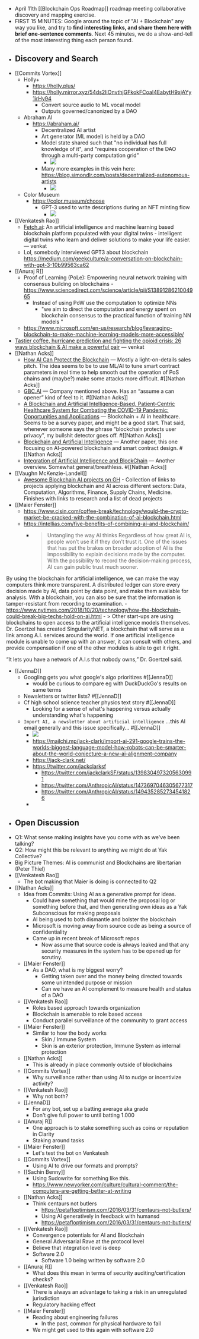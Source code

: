 - April 11th [[Blockchain Ops Roadmap]] roadmap meeting collaborative discovery and mapping exercise.
- FIRST 15 MINUTES: Google around the topic of "AI + Blockchain" any way you like, and try to **find interesting links, and share them here with brief one-sentence comments**. Next 45 minutes, we do a show-and-tell of the most interesting thing each person found. 
- ## Discovery and Search
- [[Commits Vortex]]
    - Holly+
        - https://holly.plus/
        - https://holly.mirror.xyz/54ds2IiOnvthjGFkokFCoaI4EabytH9xjAYy1irHy94
            - Convert source audio to ML vocal model 
            - Outputs governed/canonized by a DAO
    - Abraham AI
        - https://abraham.ai/
            - Decentralized AI artist
            - Art generator (ML model) is held by a DAO
            - Model state shared such that "no individual has full knowledge of it", and "requires cooperation of the DAO through a multi-party computation grid"
                - ![](https://firebasestorage.googleapis.com/v0/b/firescript-577a2.appspot.com/o/imgs%2Fapp%2FArtOfGig%2Fe38lYSRPKd.png?alt=media&token=df150a99-f5b3-457e-82af-3e288aa315ef)
            - Many more examples in this vein here: https://blog.simondlr.com/posts/decentralized-autonomous-artists 
                - ![](https://firebasestorage.googleapis.com/v0/b/firescript-577a2.appspot.com/o/imgs%2Fapp%2FArtOfGig%2FtTKlUVICwr.png?alt=media&token=c39424a6-5711-4e44-af97-4ff60889a568)
    - Color Museum
        - https://color.museum/choose
            - GPT-3 used to write descriptions during an NFT minting flow
                - ![](https://firebasestorage.googleapis.com/v0/b/firescript-577a2.appspot.com/o/imgs%2Fapp%2FArtOfGig%2FTfQrkdVm6C.gif?alt=media&token=9f45cc97-f663-4ec9-8384-a4231819f66f)
- [[Venkatesh Rao]]
    - [Fetch.ai](https://fetch.ai/): An artificial intelligence and machine learning based blockchain platform populated with your digital twins - intelligent digital twins who learn and deliver solutions to make your life easier. — venkat
    - Lol, somebody interviewed GPT3 about blockchain https://medium.com/geekculture/a-conversation-on-blockchain-with-gpt-3-10b99563ca62
- [[Anuraj R]]
    - Proof of Learning (PoLe): Empowering neural network training with consensus building on blockchains - https://www.sciencedirect.com/science/article/pii/S1389128621004965
        - Instead of using PoW use the computation to optimize NNs
            - "we aim to direct the computation and energy spent on blockchain consensus to the practical function of training NN models "
    - https://www.microsoft.com/en-us/research/blog/leveraging-blockchain-to-make-machine-learning-models-more-accessible/
- [Tastier coffee, hurricane prediction and fighting the opioid crisis: 26 ways blockchain & AI make a powerful pair](https://builtin.com/artificial-intelligence/blockchain-ai-examples) — venkat
- [[Nathan Acks]]
    - [How AI Can Protect the Blockchain](https://hackernoon.com/how-ai-can-protect-the-blockchain) — Mostly a light-on-details sales pitch. The idea seems to be to use ML/AI to tune smart contract parameters in real time to help smooth out the operation of PoS chains and (maybe?) make some attacks more difficult. #[[Nathan Acks]]
    - [GBC.AI](https://gbc.ai/) — Company mentioned above. Has an “assume a can opener” kind of feel to it. #[[Nathan Acks]]
    - [A Blockchain and Artificial Intelligence-Based, Patient-Centric Healthcare System for Combating the COVID-19 Pandemic: Opportunities and Applications](https://www.ncbi.nlm.nih.gov/pmc/articles/PMC8391524/) — Blockchain + AI in healthcare. Seems to be a survey paper, and might be a good start. That said, whenever someone says the phrase “blockchain protects user privacy”, my bullshit detector goes off. #[[Nathan Acks]]
    - [Blockchain and Artificial Intelligence](https://arxiv.org/abs/1802.04451) — Another paper, this one focusing on AI-powered blockchain and smart contract design. #[[Nathan Acks]]
    - [Integration of Artificial Intelligence and BlockChain](https://www.geeksforgeeks.org/integration-of-artificial-intelligence-and-blockchain/) — Another overview. Somewhat general/breathless. #[[Nathan Acks]]
- [[Vaughn McKenzie-Landell]]
    - [Awesome Blockchain AI projects on GH](https://github.com/steven2358/awesome-blockchain-ai) - Collection of links to projects applying blockchain and AI across different sectors: Data, Computation, Algorithms, Finance, Supply Chains, Medicine. Finishes with links to research and a list of dead projects 
- [[Maier Fenster]]
    - https://www.cisin.com/coffee-break/technology/would-the-crypto-market-be-cracked-with-the-combination-of-ai-blockchain.html
    - https://intellias.com/five-benefits-of-combining-ai-and-blockchain/
        - > Untangling the way AI thinks
Regardless of how great AI is, people won’t use it if they don’t trust it. One of the issues that has put the brakes on broader adoption of AI is the impossibility to explain decisions made by the computer. With the possibility to record the decision-making process, AI can gain public trust much sooner.

By using the blockchain for artificial intelligence, we can make the way computers think more transparent. A distributed ledger can store every decision made by AI, data point by data point, and make them available for analysis. With a blockchain, you can also be sure that the information is tamper-resistant from recording to examination.
    - https://www.nytimes.com/2018/10/20/technology/how-the-blockchain-could-break-big-techs-hold-on-ai.html
        - > Other start-ups are using blockchains to open access to the artificial intelligence models themselves. Dr. Goertzel has created SingularityNET, a blockchain that will serve as a link among A.I. services around the world. If one artificial intelligence module is unable to come up with an answer, it can consult with others, and provide compensation if one of the other modules is able to get it right.

“It lets you have a network of A.I.s that nobody owns,” Dr. Goertzel said.
- [[JennaD]]
    - Googling gets you what google's algo prioritizes #[[JennaD]]
        - would be curious to compare eg with DuckDuckGo's results on same terms
    - Newsletters or twitter lists? #[[JennaD]]
    - Cf high school science teacher physics text story #[[JennaD]]
        - Looking for a sense of what's happening versus actually understanding what's happening
    - `Import AI, a newsletter about artificial intelligence` ...this AI email generally and this issue specifically... #[[JennaD]]
        - ![](https://firebasestorage.googleapis.com/v0/b/firescript-577a2.appspot.com/o/imgs%2Fapp%2FArtOfGig%2FiA0Im83Lo_.png?alt=media&token=ee4c5572-367c-4e4e-8eb4-799126ca2458)
        - https://mailchi.mp/jack-clark/import-ai-291-google-trains-the-worlds-biggest-language-model-how-robots-can-be-smarter-about-the-world-conjecture-a-new-ai-alignment-company
        - https://jack-clark.net/
        - https://twitter.com/jackclarksf
            - https://twitter.com/jackclarkSF/status/1398304973205630991
            - https://twitter.com/AnthropicAI/status/1473697046305677317
            - https://twitter.com/AnthropicAI/status/1494352852734541826
        - 
- ## **Open Discussion**
- Q1: What sense making insights have you come with as we've been talking?
- Q2: How might this be relevant to anything we might do at Yak Collective?
- Big Picture Themes: AI is communist and Blockchains are libertarian (Peter Thiel)
- [[Venkatesh Rao]]
    - The bot making that Maier is doing is connected to Q2
- [[Nathan Acks]]
    - Idea from Commits: Using AI as a generative prompt for ideas. 
        - Could have something that would mine the proposal log or something before that, and then generating own ideas as a Yak Subconscious for making proposals
        - AI being used to both dismantle and bolster the blockchain
        - Microsoft is moving away from source code as being a source of confidentiality
        - Came up in recent break of Microsoft repos
            - Now assume that source code is always leaked and that any security measures in the system has to be opened up for scrutiny. 
    - [[Maier Fenster]]
        - As a DAO, what is my biggest worry? 
            - Getting taken over and the money being directed towards some unintended purpose or mission
            - Can we have an AI complement to measure health and status of a DAO
    - [[Venkatesh Rao]]
        - Roles based approach towards organization
        - Blockchain is amenable to role based access
        - Conduct parallel surveillance of the community to grant access
    - [[Maier Fenster]]
        - Similar to how the body works
            - Skin / Immune System
            - Skin is an exterior protection, Immune System as internal protection
    - [[Nathan Acks]]
        - This is already in place commonly outside of blockchains
    - [[Commits Vortex]]
        - Why surveillance rather than using AI to nudge or incentivize activity?
    - [[Venkatesh Rao]]
        - Why not both?
    - [[JennaD]]
        - For any bot, set up a batting average aka grade
        - Don't give full power to until batting 1.000
    - [[Anuraj R]]
        - One approach is to stake something such as coins or reputation in Clarity 
        - Staking around tasks
    - [[Maier Fenster]]
        - Let's test the bot on Venkatesh
    - [[Commits Vortex]]
        - Using AI to drive our formats and prompts?
    - [[Sachin Benny]]
        - Using Sudowrite for something like this.
        - https://www.newyorker.com/culture/cultural-comment/the-computers-are-getting-better-at-writing
    - [[Nathan Acks]]
        - Think centaurs not butlers 
            - https://petafloptimism.com/2016/03/31/centaurs-not-butlers/
            - Using AI generatively in feedback with humansd
            - https://petafloptimism.com/2016/03/31/centaurs-not-butlers/
    - [[Venkatesh Rao]]
        - Convergence potentials for AI and Blockchain
        - General Adversarial Rave at the protocol level
        - Believe that integration level is deep
        - Software 2.0
            - Software 1.0 being written by software 2.0
    - [[Anuraj R]]
        - What does this mean in terms of security auditing/certification checks?
    - [[Venkatesh Rao]]
        - There is always an advantage to taking a risk in an unregulated jurisdiction
        - Regulatory hacking effect
    - [[Maier Fenster]]
        - Reading about engineering failures
            - In the past, common for physical hardware to fail
        - We might get used to this again with software 2.0
